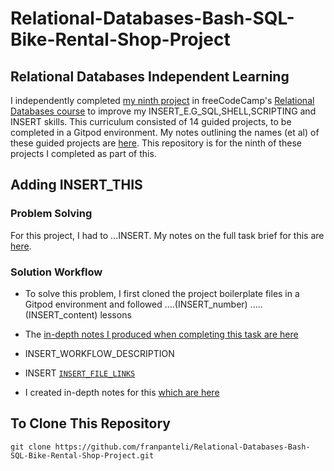 # Relational-Databases-Bash-SQL-Bike-Rental-Shop-Project
## Relational Databases Independent Learning
I independently completed [my ninth project](https://www.freecodecamp.org/learn/relational-database/learn-bash-and-sql-by-building-a-bike-rental-shop/build-a-bike-rental-shop) in freeCodeCamp's [Relational Databases course](https://www.freecodecamp.org/learn/relational-database/) to improve my INSERT_E.G_SQL,SHELL,SCRIPTING and INSERT skills. This curriculum consisted of 14 guided projects, to be completed in a Gitpod environment. My notes outlining the names (et al) of these guided projects are [here](https://github.com/franpanteli/9--Relational-Databases-Bash-SQL-Bike-Rental-Shop-Project/blob/main/0%20relational-databases-course-overview.txt). This repository is for the ninth of these projects I completed as part of this.

## Adding INSERT_THIS
### Problem Solving
For this project, I had to ...INSERT. My notes on the full task brief for this are [here](https://github.com/franpanteli/9--Relational-Databases-Bash-SQL-Bike-Rental-Shop-Project/blob/main/1%20project-task-notes.txt). 

### Solution Workflow 
- To solve this problem, I first cloned the project boilerplate files in a Gitpod environment and followed ....(INSERT_number) .....(INSERT_content) lessons
- The [in-depth notes I produced when completing this task are here](https://github.com/franpanteli/9--Relational-Databases-Bash-SQL-Bike-Rental-Shop-Project/blob/main/2%20relational-databases-bash-sql-bike-rental-shop-project-course-notes.txt)

- INSERT_WORKFLOW_DESCRIPTION

- INSERT [`INSERT_FILE_LINKS`](INSERT)
- I created in-depth notes for this [which are here](https://github.com/franpanteli/9--Relational-Databases-Bash-SQL-Bike-Rental-Shop-Project/blob/main/2%20relational-databases-bash-sql-bike-rental-shop-project-course-notes.txt)

## To Clone This Repository
```
git clone https://github.com/franpanteli/Relational-Databases-Bash-SQL-Bike-Rental-Shop-Project.git
```
